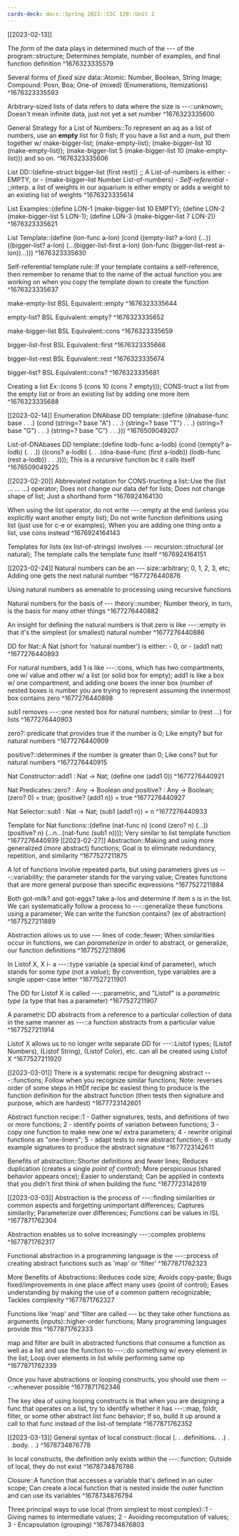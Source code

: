```yaml
---
cards-deck: docs::Spring 2023::CSC 120::Unit 2
---
```


[[2023-02-13]]

The *form* of the data plays in determined much of the --- of the program::structure; Determines template, number of examples, and final function definition
^1676323335579

Several forms of *fixed size* data::Atomic: Number, Boolean, String Image; Compound: Posn, Boa; One-of (mixed) (Enumerations, Itemizations)
^1676323335593

Arbitrary-sized lists of data refers to data where the size is ---::unknown; Doesn't mean infinite data, just not yet a set number
^1676323335600

General Strategy for a List of Numbers::To represent an aq as a list of numbers, use an **empty** list for 0 fish; If you have a list and a num, put them together w/ make-bigger-list; (make-empty-list); (make-bigger-list 10 (make-empty-list)); (make-bigger-list 5 (make-bigger-list 10 (make-empty-list))) and so on.
^1676323335606

List DD::(define-struct bigger-list (first rest)) ;; A List-of-numbers is either: - EMPTY, or  - (make-bigger-list Number List-of-numbers) - *Self-referential* - ;;interp. a list of weights in our aquarium is either empty or adds a weight to an existing list of weights
^1676323335614

List Examples::(define LON-1 (make-bigger-list 10 EMPTY); (define LON-2 (make-bigger-list 5 LON-1); (define LON-3 (make-bigger-list 7 LON-2))
^1676323335621

List Template::(define (lon-func a-lon) (cond ((empty-list? a-lon) (...)) ((bigger-list? a-lon) (...(bigger-list-first a-lon) (lon-func (bigger-list-rest a-lon))...)))
^1676323335630

Self-referential template rule::If your template contains a self-reference, then remember to rename that to the name of the actual function you are working on when you copy the template down to create the function
^1676323335637

make-empty-list BSL Equivalent::empty
^1676323335644

empty-list? BSL Equivalent::empty?
^1676323335652

make-bigger-list BSL Equivalent::cons 
^1676323335659

bigger-list-first BSL Equivalent::first
^1676323335666

bigger-list-rest BSL Equivalent::rest
^1676323335674

bigger-list? BSL Equivalent::cons?
^1676323335681

Creating a list Ex::(cons 5 (cons 10 (cons 7 empty))); CONS-truct a list from the empty list or from an existing list by adding one more item
^1676323335688

[[2023-02-14]]
Enumeration DNAbase DD template::(define (dnabase-func base . . .) (cond (string=? base "A") . . .) (string=? base "T") . . .) (string=? base "G") . . .) (string=? base "C") . . .)))
^1676509049207

List-of-DNAbases DD template::(define lodb-func a-lodb) (cond ((empty? a-lodb) (. . .)) ((cons? a-lodb) (. . .(dna-base-func (first a-lodb)) (lodb-func (rest a-lodb)) . . .)))); This is a *recursive* function bc it calls itself
^1676509049225

[[2023-02-20]]
Abbreviated notation for CONS-tructing a list::Use the (list ... ... ...) operator; Does not change our data def for lists; Does not change shape of list; Just a shorthand form
^1676924164130

When using the list operator, do not write ---::empty at the end (unless you explicitly want another empty list); Do not write function definitions using list (just use for c-e or examples); When you are adding one thing onto a list, use cons instead
^1676924164143

Templates for lists (ex list-of-strings) involves --- recursion::structural (or natural); The template calls the template func itself
^1676924164151

[[2023-02-24]]
Natural numbers can be an --- size::arbitrary; 0, 1, 2, 3, etc; Adding one gets the next natural number
^1677276440876

Using natural numbers as amenable to processing using recursive functions

Natural numbers for the basis of --- theory::number; Number theory, in turn, is the basis for many other things
^1677276440882

An insight for defining the natural numbers is that zero is like ---::empty in that it's the simplest (or smallest) natural number
^1677276440886

DD for Nat::A Nat (short for 'natural number') is either: - 0, or  - (add1 nat)
^1677276440893

For natural numbers, add 1 is like ---::cons, which has two compartments, one w/ value and other w/ a list (or solid box for empty); add1 is like a box w/ one compartment, and adding one boxes the inner box (number of nested boxes is number you are trying to represent assuming the innermost box contains zero
^1677276440898

sub1 removes ---::one nested box for natural numbers; similar to (rest ...) for lists
^1677276440903

zero?::predicate that provides true if the number is 0; Like empty? but for natural numbers
^1677276440909

positive?::determines if the number is greater than 0; Like cons? but for natural numbers
^1677276440915

Nat Constructor::add1 : Nat -> Nat; (define one (add1 0))
^1677276440921

Nat Predicates::zero? : Any -> Boolean *and* positive? : Any -> Boolean; (zero? 0) = true; (positive? (add1 n)) = true
^1677276440927

Nat Selector::sub1 : Nat -> Nat; (sub1 (add1 n)) = n
^1677276440933

Template for Nat functions::(define (nat-func n) (cond (zero? n) (...)) (positive? n) (...n...(nat-func (sub1 n)))); Very similar to list template function
^1677276440939
[[2023-02-27]]
Abstraction::Making and using more generalized (more abstract) functions; Goal is to eliminate redundancy, repetition, and similarity
^1677527211875

A lot of functions involve repeated parts, but using parameters gives us ---::variability; the parameter stands for the varying value; Creates functions that are more general purpose than specific expressions
^1677527211884

Both got-milk? and got-eggs? take a-los and determine if item s is in the list. We can systematically follow a process to ---::generalize these functions using a parameter; We can write the function contains? (ex of abstraction)
^1677527211889

Abstraction allows us to use --- lines of code::fewer; When similarities occur in functions, we can *parameterize* in order to abstract, or generalize, our function definitions
^1677527211896

In Listof X, X i- a ---::type variable (a special kind of parameter), which stands for some *type* (not a *value*); By convention, type variables are a single upper-case letter
^1677527211901

The DD for Listof X is called ---::parametric, and "Listof" is a *parametric type* (a type that has a parameter)
^1677527211907

A parametric DD abstracts from a reference to a particular collection of data in the same manner as ---::a function abstracts from a particular value
^1677527211914

Listof X allows us to no longer write separate DD for ---::Listof types; (Listof Numbers), (Listof String), (Listof Color), etc. can all be created using Listof X
^1677527211920

[[2023-03-01]]
There is a systematic recipe for designing abstract  ---::functions; Follow when you recognize similar functions; Note: reverses order of some steps in HtDf recipe bc easiest thing to produce is the function definition for the abstract function (then tests then signature and purpose, which are hardest)
^1677723142601

Abstract function recipe::1 - Gather signatures, tests, and definitions of two or more functions; 2 - identify points of variation between functions; 3 - copy one function to make new one w/ extra parameters; 4 - rewrite original functions as "one-liners"; 5 - adapt tests to new abstract function; 6 - study example signatures to produce the abstract signature
^1677723142611

Benefits of abstraction::Shorter definitions and fewer lines; Reduces duplication (creates a single *point of control*); More perspicuous (shared behavior appears once); Easier to understand; Can be applied in contexts that you didn't first think of when building the func
^1677723142619

[[2023-03-03]]
Abstraction is the process of ---::finding similarities or common aspects and forgetting unimportant differences; Captures similarity; Parameterize over differences; Functions can be values in ISL
^1677871762304

Abstraction enables us to solve increasingly ---::complex problems
^1677871762317

Functional abstraction in a programming language is the ---::process of creating abstract functions such as 'map' or 'filter'
^1677871762323

More Benefits of Abstractions::Reduces code size; Avoids copy-paste; Bugs fixed/improvements in one place affect many uses (point of control); Eases understanding by making the use of a common pattern recognizable; Tackles complexity
^1677871762327

Functions like 'map' and 'filter are called --- bc they take other functions as arguments (inputs)::higher-order functions; Many programming languages provide this
^1677871762333

map and filter are built in abstracted functions that consume a function as well as a list and use the function to ---::do something w/ every element in the list; Loop over elements in list while performing same op
^1677871762339

Once you have abstractions or looping constructs, you should use them ---::whenever possible
^1677871762346

The key idea of using looping constructs is that when you are designing a func that operates on a list, try to identify whether it has ---::map, foldr, filter, or some other abstract list func behavior; If so, build it up around a call to that func instead of the list-of template
^1677871762352

[[2023-03-13]]
General syntax of local construct::(local (. . .definitions. . .)  . . .body. . .)
^1678734876778

In local constructs, the definition only exists within the ---::function; Outside of local, they do not exist
^1678734876786

Closure::A function that accesses a variable that's defined in an outer scope; Can create a local function that is nested inside the outer function and can use its variables
^1678734876794

Three principal ways to use local (from simplest to most complex)::1 - Giving names to intermediate values; 2 - Avoiding recomputation of values; 3 - Encapsulation (grouping)
^1678734876803


